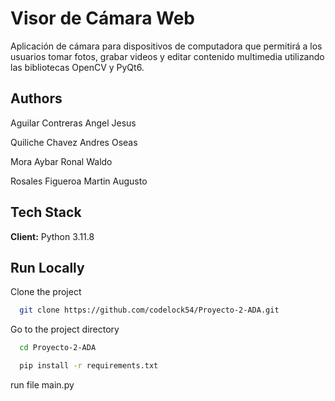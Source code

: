 
# Visor de Cámara Web 
 Aplicación de cámara para dispositivos de computadora que permitirá a los usuarios tomar fotos, grabar videos y editar contenido multimedia utilizando las bibliotecas OpenCV y PyQt6. 


## Authors

Aguilar Contreras Angel Jesus 

Quiliche Chavez Andres Oseas 

Mora Aybar Ronal Waldo 

Rosales Figueroa Martin Augusto 
## Tech Stack

**Client:** Python 3.11.8




## Run Locally

Clone the project

```bash
  git clone https://github.com/codelock54/Proyecto-2-ADA.git
```

Go to the project directory

```bash
  cd Proyecto-2-ADA

  pip install -r requirements.txt
```
 run file main.py

```bash
   
```




